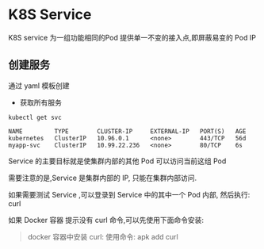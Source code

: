 # K8S Service

K8S service 为一组功能相同的Pod 提供单一不变的接入点,即屏蔽易变的 Pod IP


## 创建服务

通过 yaml 模板创建

* 获取所有服务

```
kubectl get svc
```

```
NAME         TYPE        CLUSTER-IP     EXTERNAL-IP   PORT(S)   AGE
kubernetes   ClusterIP   10.96.0.1      <none>        443/TCP   56d
myapp-svc    ClusterIP   10.99.22.236   <none>        80/TCP    6s
```

Service 的主要目标就是使集群内部的其他 Pod 可以访问当前这组 Pod

需要注意的是,Service 是集群内部的 IP, 只能在集群内部访问.

如果需要测试 Service ,可以登录到 Service 中的其中一个 Pod 内部,
然后执行: curl <cluster-IP> 

如果 Docker 容器 提示没有 curl 命令,可以先使用下面命令安装:
> docker 容器中安装 curl:
> 使用命令: apk add curl    

